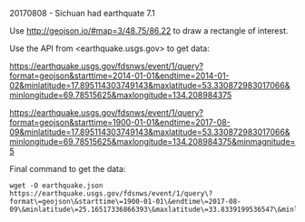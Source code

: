 20170808 - Sichuan had earthquate 7.1

Use <http://geojson.io/#map=3/48.75/86.22> to draw a rectangle of interest.

Use the API from <earthquake.usgs.gov> to get data:

https://earthquake.usgs.gov/fdsnws/event/1/query?format=geojson&starttime=2014-01-01&endtime=2014-01-02&minlatitude=17.895114303749143&maxlatitude=53.330872983017066&minlongitude=69.78515625&maxlongitude=134.208984375

https://earthquake.usgs.gov/fdsnws/event/1/query?format=geojson&starttime=1900-01-01&endtime=2017-08-09&minlatitude=17.895114303749143&maxlatitude=53.330872983017066&minlongitude=69.78515625&maxlongitude=134.208984375&minmagnitude=5

Final command to get the data:

```
wget -O earthquake.json https://earthquake.usgs.gov/fdsnws/event/1/query\?format\=geojson\&starttime\=1900-01-01\&endtime\=2017-08-09\&minlatitude\=25.16517336866393\&maxlatitude\=33.8339199536547\&minlongitude\=95.77880859375\&maxlongitude\=110.56640625\&minmagnitude\=5
```
